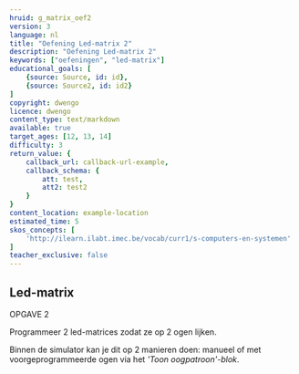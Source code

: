 ```yaml
---
hruid: g_matrix_oef2
version: 3
language: nl
title: "Oefening Led-matrix 2"
description: "Oefening Led-matrix 2"
keywords: ["oefeningen", "led-matrix"]
educational_goals: [
    {source: Source, id: id}, 
    {source: Source2, id: id2}
]
copyright: dwengo
licence: dwengo
content_type: text/markdown
available: true
target_ages: [12, 13, 14]
difficulty: 3
return_value: {
    callback_url: callback-url-example,
    callback_schema: {
        att: test,
        att2: test2
    }
}
content_location: example-location
estimated_time: 5
skos_concepts: [
    'http://ilearn.ilabt.imec.be/vocab/curr1/s-computers-en-systemen'
]
teacher_exclusive: false
---
```

## Led-matrix

OPGAVE 2

Programmeer 2 led-matrices zodat ze op 2 ogen lijken.  

<div class="alert alert-box alert-success">
Binnen de simulator kan je dit op 2 manieren doen: manueel of met voorgeprogrammeerde ogen via het <em>'Toon oogpatroon'-blok</em>.
</div>